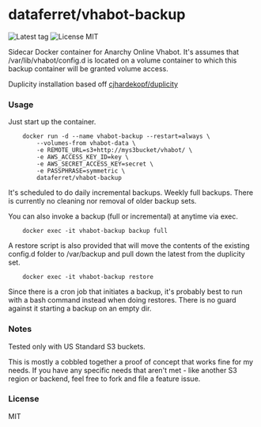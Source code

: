 dataferret/vhabot-backup
========================
![Latest tag](https://img.shields.io/github/tag/dataferret/docker-vhabot-backup.svg?style=flat)
![License MIT](https://img.shields.io/badge/license-MIT-blue.svg?style=flat)

Sidecar Docker container for Anarchy Online Vhabot.  It's assumes that /var/lib/vhabot/config.d
is located on a volume container to which this backup container will be granted volume access.

Duplicity installation based off
[cjhardekopf/duplicity](https://github.com/cjhardekopf/docker-duplicity)


### Usage

Just start up the container.

        docker run -d --name vhabot-backup --restart=always \
            --volumes-from vhabot-data \
            -e REMOTE_URL=s3+http://mys3bucket/vhabot/ \
            -e AWS_ACCESS_KEY_ID=key \
            -e AWS_SECRET_ACCESS_KEY=secret \
            -e PASSPHRASE=symmetric \
            dataferret/vhabot-backup

It's scheduled to do daily incremental backups.  Weekly full backups. There is currently no
cleaning nor removal of older backup sets.

You can also invoke a backup (full or incremental) at anytime via exec.

        docker exec -it vhabot-backup backup full

A restore script is also provided that will move the contents of the existing config.d
folder to /var/backup and pull down the latest from the duplicity set.

        docker exec -it vhabot-backup restore

Since there is a cron job that initiates a backup, it's probably best to run with a bash command 
instead when doing restores. There is no guard against it starting a backup on an empty dir.


### Notes

Tested only with US Standard S3 buckets.

This is mostly a cobbled together a proof of concept that works fine for my needs.  If you have
any specific needs that aren't met - like another S3 region or backend, feel free to fork and
file a feature issue.


### License

MIT